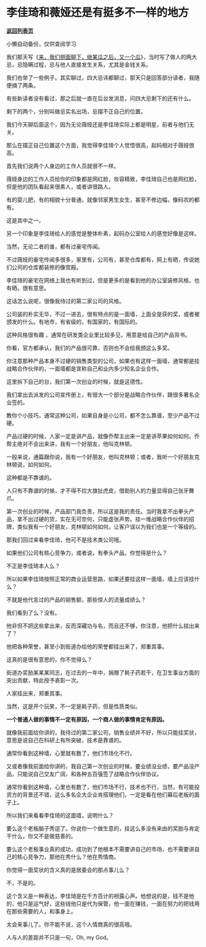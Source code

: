 # 李佳琦和薇娅还是有挺多不一样的地方

[**返回列表页**](/gzh/记忆承载3)

小懒自动备份，仅供查阅学习

我们那天写《[来，我们侧面聊下，继某瓜之后，又一个瓜](http://mp.weixin.qq.com/s?__biz=MzU3NDc5Nzc0NQ==&mid=2247510847&idx=1&sn=275aa5acfd5453a160e4ace50d78915e&chksm=fd2e09e1ca5980f787d44c7dae786b4d04e3fac2879dfafc5f93b4b3ae645e43d28c0e513d54&scene=21#wechat_redirect)》，当时写了做人的两大忌，忌隐瞒过程，忌与他人直接发生关系，尤其是金钱关系。  

  

我们也举了一些例子。其实聊过，四大忌讳都聊过，那天只是回答部分读者，我随便摘了两条。

  

有些新读者没有看过，那之后就一直在后台发消息，问四大忌剩下的还有什么。  

  

剩下的两个，分别叫做忌实名出场，忌摆不正自己的位置。  

  

我们今天聊后面这个，因为无论薇娅还是李佳琦实际上都是明星，前者与他们无关。

  

那么在摆正自己位置这个方面，我觉得李佳琦个人觉悟很高，起码相对于薇娅很高。

  

首先我们说两个人身边的工作人员就很不一样。

  

薇娅身边的工作人员给你的印象都是网红脸，妆容精致，李佳琦自己也是网红脸，但是他的团队看起来很素人，或者讲很路人。

  

有的婴儿肥，有的相貌十分普通，就像邻家男生女生，甚至不修边幅，像码农的都有。  

  

这是其中之一。  

  

另一个印象是李佳琦给人的感觉是整体朴素，起码办公室给人的感觉好像是这样。

  

当然，无论二者的谁，都有过豪宅传闻。

  

不过薇娅的豪宅传闻多很多，家里有，公司有，甚至仓库都有，网上有晒，传说她们公司的仓库都装修的像宫殿。

  

李佳琦的豪宅在网络上我也有听到过，但是更多的是看到他的办公室装修风格，也有晒，很有意思。

  

这话怎么说呢，很像我待过的第二家公司的风格。

  

公司装的朴实无华，不过一进去，很有特点的是一面墙，上面全是获的奖，或者被颁发的什么。有地市，有省级的，有国家的，有国际的。

  

这种风格很有趣 ，通常在研发类企业里比较多见，用意是给自己的产品背书。  

  

你看，官方都承认，我们的产品很可靠，否则也不会给我颁这么多奖。

  

你注意那种产品本身不过硬的销售类型的公司，如果也有这样一面墙，通常都是挂战略合作伙伴的，一面墙都是宣称自己和业内多少知名企业合作。  

  

这里拆下自己的台，我们第一次创业的时候，就是这德性。

  

我们拿出去派发的公司宣传册上，有很大一个部分是战略合作伙伴，跟很多著名企业签的。  

  

教你个小技巧，通常这种公司，如果自身是小公司，都不怎么靠谱，至少产品不过硬。

  

产品过硬的时候，人家一定是讲产品，就像乔帮主出来一定是讲苹果如何如何。乔帮主绝对不会出来讲，我有一个好朋友，他叫克林顿。

  

一般来说，通篇跟你说，我有一个好朋友，他叫克林顿；或者，我听一个好朋友克林顿说，如何如何。  

  

这种都是不靠谱的。

  

人只有不靠谱的时候，才不得不拉大旗扯虎皮，借助别人的力量显得自己张牙舞爪。  

  

第一次创业的时候，产品部门我负责，所以这是我的责任。当时我拿不出拳头产品，拿不出过硬的货，实在无可奈何，只能虚张声势。挂一堆战略合作伙伴的招牌，类似我有一个好朋友，克林顿如何如何。让客户误以为我们也是一个等级的。  

  

那我们回过来看李佳琦，他可不是技术类公司哦。

  

如果他们公司有核心竞争力，或者说，有拳头产品，你觉得是什么？  

  

不正是李佳琦本人么？

  

所以如果李佳琦按照正常的商业运营思路，如果还要挂这样一面墙，墙上应该挂什么？

  

不就是他代言过的产品的销售额，那些惊人的流量成绩么？  

  

我们看到了么？没有。  

  

他非但不把这些拿出来，反而深藏功与名，而且还不够，你注意，他把什么挂出来了？  

  

他把各种荣誉，甚至小到街道办给他的荣誉都挂出来了，郑重其事。

  

这真的是很有意思的，你不觉得么？  

  

街道办奖励某某某同志，在过去的一年中，捐赠了耗子药若干，在卫生事业方面的突出贡献，特此授予表彰一次。  

  

人家挂出来，郑重其事。

  

当然，这是开个玩笑，不一定是耗子药，但是性质类似。

  

 **一个普通人做的事情不一定有原因，一个商人做的事情肯定有原因。**

  

就像我前面给你讲的，我待过的第二家公司，销售业绩并不好，所以只能挂奖状，意思是说自己在科研上有所突破，技术是靠谱的。  

  

通常你看到这种墙，心里就有数了，他们市场化不行。

  

又或者像我前面给你讲的，我自己第一次创业的时候，要业绩没业绩，要产品没产品，只能说自己交友广阔，和各种五百强签了战略合作伙伴协议。  

  

通常你看到这种墙，心里也有数了，他们市场不行，技术也不行，当然，有可能投资方的背景还不错，这么多名企大企业肯搭理他们，一定是看在他们幕后老板的面子上。

  

所以我们来看看李佳琦的这面墙，说明什么？

  

要么这个老板脑子秀逗了。你说你一个做生意的，挂这么多没有来由的奖励与肯定干什么，你又不是做慈善的。

  

要么这个老板事业真的成功，成功到了他根本不需要讲自己的市场，也不需要讲自己的核心竞争力，那他在秀什么？他在秀情商。

  

你觉得一面奖状的含义真的是居委会的那点事儿么？

  

不，不是的。

  

这个含义是一种表达，李佳琦是在千方百计的袒露心声。他想说的是，钱不是他的，他只是运气好，这些钱他只是代为保管，他一面在赚钱，一面在努力的把钱用在那些需要的人，和事身上。

  

太会来事儿了。你不能不说，这个人情商真的很高哦。

  

人与人的差距并不只是一句，Oh, my God。

